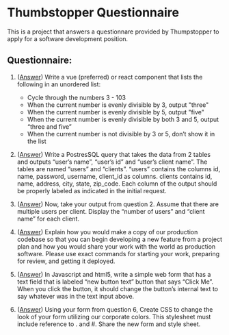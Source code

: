 # Thumbstopper Questionnaire

This is a project that answers a questionnare provided by Thumpstopper to apply for a software development position.

## Questionnaire:
1. ([Answer](./answer.1/README.md)) Write a vue (preferred) or react component that lists the following in an unordered list:
    - Cycle through the numbers 3 - 103
    - When the current number is evenly divisible by 3, output "three"
    - When the current number is evenly divisible by 5, output "five"
    - When the current number is evenly divisible by both 3 and 5, output “three and five”
    - When the current number is not divisible by 3 or 5, don’t show it in the list

2. ([Answer](./answer.2-3/README.md)) Write a PostresSQL query that takes the data from 2 tables and outputs “user’s name”, “user’s id” and “user’s client name”.  The tables are named “users” and “clients”.  “users” contains the columns id, name, password, username, client_id as columns.  clients contains id, name, address, city, state, zip_code.  Each column of the output should be properly labeled as indicated in the initial request.

3. ([Answer](./answer.2-3/README.md)) Now, take your output from question 2.  Assume that there are multiple users per client.  Display the “number of users” and “client name” for each client.

4. ([Answer](./answer.4/README.md)) Explain how you would make a copy of our production codebase so that you can begin developing a new feature from a project plan and how you would share your work with the world as production software.  Please use exact commands for starting your work, preparing for review, and getting it deployed.

5. ([Answer](./answer.5/README.md)) In Javascript and html5, write a simple web form that has a text field that is labeled “new button text” button that says “Click Me”.  When you click the button, it should change the button’s internal text to say whatever was in the text input above. 

6. ([Answer](./answer.6/README.md)) Using your form from question 6, Create CSS to change the look of your form utilizing our corporate colors.  This stylesheet must include reference to . and #.  Share the new form and style sheet.
 
